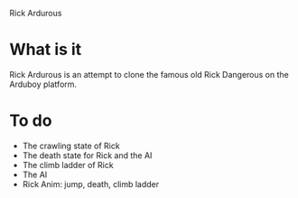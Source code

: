 Rick Ardurous

# What is it

Rick Ardurous is an attempt to clone the famous old Rick Dangerous on the Arduboy platform.

# To do

- The crawling state of Rick
- The death state for Rick and the AI
- The climb ladder of Rick
- The AI
- Rick Anim: jump, death, climb ladder